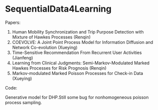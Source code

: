 # SequentialData4Learning
Papers:
1. Human Mobility Synchronization and Trip Purpose Detection with Mixture of Hawkes Processes (Renqin)
2. COEVOLVE: A Joint Point Process Model for Information Diffusion and Network Co-evolution (Xueying)
3. Time-Sensitive Recommendation From Recurrent User Activities (Jianfeng)
4. Learning from Clinical Judgments: Semi-Markov-Modulated Marked Hawkes Processes for Risk Prognosis (Renqin)
5. Markov-modulated Marked Poisson Processes for Check-in Data (Xueying)

Code:

Generative model for DHP.Still some bug for nonhomogeneous poisson process sampling.
